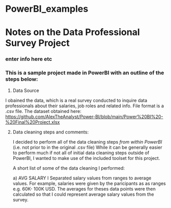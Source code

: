 # PowerBI_examples



# Notes on the Data Professional Survey Project
### enter info here etc

### This is a sample project made in PowerBI with an outline of the steps below:
1) Data Source
   
  I obained the data, which is a real survey conducted to inquire data professionals about their salaries, job roles
  and related info. File format is a .csv file.
  The dataset obtained here: 
  https://github.com/AlexTheAnalyst/Power-BI/blob/main/Power%20BI%20-%20Final%20Project.xlsx 

2) <d>Data cleaning steps and comments:</d>
  
   I decided to perform all of the data cleaning steps _from within PowerBI_ (i.e. not prior to in the original .csv file)
   While it can be generally easier to perform much if not all of initial data cleaning steps outside of PowerBI,
   I wanted to make use  of the included toolset for this project.

   A short list of some of the data cleaning I performed:
   
      a) AVG SALARY
            I Separated salary values from ranges to average values. For example, salaries were
            given by the paricipants as
            as ranges e.g. 60K- 100K USD. The averages for theses data points were then calculated so that I could represent
            average salary values from the survey.
   


